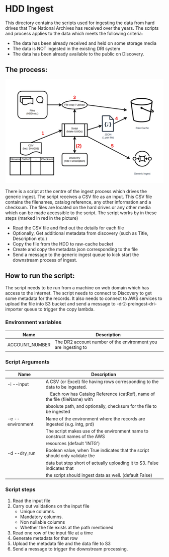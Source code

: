 # HDD Ingest

This directory contains the scripts used for ingesting the data from hard drives that The National Archives has 
received over the years. The scripts and process applies to the data which meets the following criteria:
- The data has been already received and held on some storage media 
- The data is NOT ingested in the existing DRI system
- The data has been already available to the public on Discovery.

## The process:
![hdd-ingest-flow.png](images/hdd-ingest-flow.png)

There is a script at the centre of the ingest process which drives the generic ingest. The script receives a CSV file as an input. This CSV file contains the filenames, catalog reference, any other information and a checksum. The files are located on the hard drives or any other media which can be made accessible to the script. The script works by in these steps (marked in red in the picture)

- Read the CSV file and find out the details for each file 
- Optionally, Get additional metadata from discovery (such as Title, Description etc.)
- Copy the file from the HDD to raw-cache bucket 
- Create and copy the metadata json corresponding to the file
- Send a message to the generic ingest queue to kick start the downstream process of ingest.

## How to run the script:
The script needs to be run from a machine on web domain which has access to the internet. The script needs to connect 
to Discovery to get some metadata for the records. It also needs to connect to AWS services to upload the file into 
S3 bucket and send a message to <env>-dr2-preingest-dri-importer queue to trigger the copy lambda.

### Environment variables
| Name            | Description                                                              |
|-----------------|--------------------------------------------------------------------------|
| ACCOUNT_NUMBER  | The DR2 account number of the environment you are ingesting to           |

### Script Arguments 
| Name               | Description                                                                       |
|--------------------|-----------------------------------------------------------------------------------|
| -i   --input       | A CSV (or Excel) file having rows corresponding to the data to be ingested. <br/> |
|                    | &emsp;Each row has Catalog Reference (catRef), name of the file (fileName) with   |
|                    | absolute path, and optionally, checksum for the file to be ingested               |
| -e  --environment  | Name of the environment where the records are ingested (e.g. intg, prd)           |
|                    | The script makes use of the environment name to construct names of the AWS        |
|                    | resources (default 'INTG')                                                        |
| -d   --dry_run     | Boolean value, when True indicates that the script should only validate the       |
|                    | data but stop short of actually uploading it to S3. False indicates that          |
|                    | the script should ingest data as well. (default False)                            |



### Script steps
1. Read the input file
2. Carry out validations on the input file 
   - Unique columns.
   - Mandatory columns.
   - Non nullable columns
   - Whether the file exists at the path mentioned
3. Read one row of the input file at a time 
4. Generate metadata for that row 
5. Upload the metadata file and the data file to S3
6. Send a message to trigger the downstream processing.


